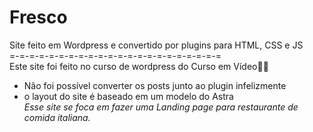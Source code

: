 # Fresco
 Site feito em Wordpress e convertido por plugins para HTML, CSS e JS <br>
=-=-=-=-=-=-=-=-=-=-=-=-=-=-=-=-=-=-=-=-=-=<br>
Este site foi feito no curso de wordpress do Curso em Vídeo🖖🤓
- Não foi possível converter os posts junto ao plugin infelizmente
- o layout do site é baseado em um modelo do Astra<br>
*Esse site se foca em fazer uma Landing page para restaurante de comida italiana.*
